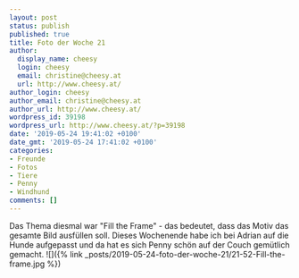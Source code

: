 ```yaml
---
layout: post
status: publish
published: true
title: Foto der Woche 21
author:
  display_name: cheesy
  login: cheesy
  email: christine@cheesy.at
  url: http://www.cheesy.at/
author_login: cheesy
author_email: christine@cheesy.at
author_url: http://www.cheesy.at/
wordpress_id: 39198
wordpress_url: http://www.cheesy.at/?p=39198
date: '2019-05-24 19:41:02 +0100'
date_gmt: '2019-05-24 17:41:02 +0100'
categories:
- Freunde
- Fotos
- Tiere
- Penny
- Windhund
comments: []
---
```

Das Thema diesmal war "Fill the Frame" - das bedeutet, dass das Motiv das gesamte Bild ausfüllen soll. Dieses Wochenende habe ich bei Adrian auf die Hunde aufgepasst und da hat es sich Penny schön auf der Couch gemütlich gemacht.
![]({% link _posts/2019-05-24-foto-der-woche-21/21-52-Fill-the-frame.jpg %})
